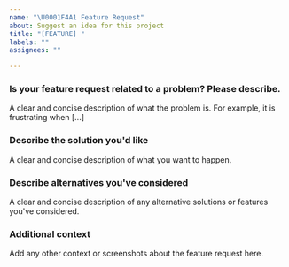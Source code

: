 ```yaml
---
name: "\U0001F4A1 Feature Request"
about: Suggest an idea for this project
title: "[FEATURE] "
labels: ""
assignees: ""

---
```


### Is your feature request related to a problem? Please describe.
A clear and concise description of what the problem is. For example, it is frustrating when [...]

### Describe the solution you'd like
A clear and concise description of what you want to happen.

### Describe alternatives you've considered
A clear and concise description of any alternative solutions or features you've considered.

### Additional context
Add any other context or screenshots about the feature request here.
